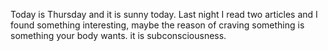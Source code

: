 Today is Thursday and it is sunny today. Last night I read two articles and I found something interesting, maybe the reason of craving something is something your body wants. it is subconsciousness.
